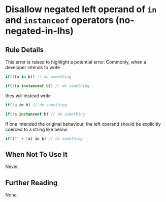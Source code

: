 # Disallow negated left operand of `in` and `instanceof` operators (no-negated-in-lhs)

## Rule Details

This error is raised to highlight a potential error. Commonly, when a developer intends to write

```js
if(!(a in b)) // do something

if(!(a instanceof b)) // do something
```

they will instead write

```js
if(!a in b) // do something

if(!a instanceof b) // do something
```

If one intended the original behaviour, the left operand should be explicitly coerced to a string like below.

```js
if(('' + !a) in b) // do something
```

## When Not To Use It

Never.

## Further Reading

None.
